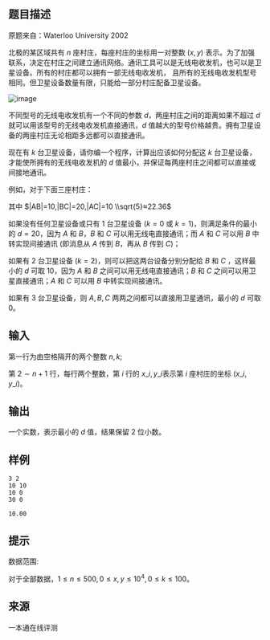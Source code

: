 ## 题目描述

原题来自：Waterloo University 2002

北极的某区域共有 $n$ 座村庄，每座村庄的坐标用一对整数 ($x,y$) 表示。为了加强联系，决定在村庄之间建立通讯网络。通讯工具可以是无线电收发机，也可以是卫星设备。所有的村庄都可以拥有一部无线电收发机， 且所有的无线电收发机型号相同。但卫星设备数量有限，只能给一部分村庄配备卫星设备。

![image](./476/file/gLN-LGGS-nRTUQBA2tPtl.png) 

不同型号的无线电收发机有一个不同的参数 $d$，两座村庄之间的距离如果不超过 $d$ 就可以用该型号的无线电收发机直接通讯，$d$ 值越大的型号价格越贵。拥有卫星设备的两座村庄无论相距多远都可以直接通讯。

现在有 $k$ 台卫星设备，请你编一个程序，计算出应该如何分配这 $k$ 台卫星设备，才能使所拥有的无线电收发机的 $d$ 值最小，并保证每两座村庄之间都可以直接或间接地通讯。

例如，对于下面三座村庄：

其中 $|AB|=10,|BC|=20,|AC|=10 \\sqrt{5}≈22.36$

如果没有任何卫星设备或只有 $1$ 台卫星设备 ($k=0$ 或 $k=1$)，则满足条件的最小的 $d=20$，因为 $A$ 和 $B$，$B$ 和 $C$ 可以用无线电直接通讯；而 $A$ 和 $C$ 可以用 $B$ 中转实现间接通讯 (即消息从 $A$ 传到 $B$，再从 $B$ 传到 $C$)；

如果有 $2$ 台卫星设备 ($k=2$)，则可以把这两台设备分别分配给 $B$ 和 $C$ ，这样最小的 $d$ 可取 $10$，因为 $A$ 和 $B$ 之间可以用无线电直接通讯；$B$ 和 $C$ 之间可以用卫星直接通讯；$A$ 和 $C$ 可以用 $B$ 中转实现间接通讯。

如果有 $3$ 台卫星设备，则 $A,B,C$ 两两之间都可以直接用卫星通讯，最小的 $d$ 可取 $0$。

## 输入

第一行为由空格隔开的两个整数 $n,k$;

第 $2∼n+1$ 行，每行两个整数，第 $i$ 行的 $x\_i,y\_i$​ 表示第 $i$ 座村庄的坐标 ($x\_i, y\_i$)。

## 输出

一个实数，表示最小的 $d$ 值，结果保留 $2$ 位小数。

## 样例

```input1
3 2
10 10
10 0
30 0
```

```output1
10.00
```

## 提示

数据范围:

对于全部数据，$1≤n≤500,0≤x,y≤10^4,0≤k≤100$。

## 来源

一本通在线评测

